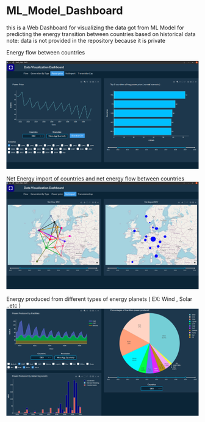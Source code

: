 # ML_Model_Dashboard

this is a Web Dashboard for visualizing the data got from ML Model for predicting the energy transition between countries based on historical data    
note: data is not provided in the repository because it is private

Energy flow between countries

![alt text](https://github.com/Mazen72/ML_Model_Dashboard/blob/master/img1.png)

Net Energy import of countries and net energy flow between countries
![alt text](https://github.com/Mazen72/ML_Model_Dashboard/blob/master/img2.png)

Energy produced from different types of energy planets ( EX: Wind , Solar ..etc ) 
![alt text](https://github.com/Mazen72/ML_Model_Dashboard/blob/master/img3.png)


 
 
 
